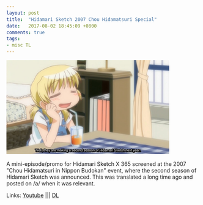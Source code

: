 ```yaml
---
layout: post
title:  "Hidamari Sketch 2007 Chou Hidamatsuri Special"
date:   2017-08-02 18:45:09 +0800
comments: true
tags:
- misc TL
---
```

<img src="/img/chouhidamari.jpg" alt="Chou Hidamatsuri in Nippon Budokan" style="width:426px;height:246px;">

A mini-episode/promo for Hidamari Sketch X 365 screened at the 2007 "Chou Hidamatsuri in Nippon Budokan" event, where the second season of Hidamari Sketch was announced.
This was translated a long time ago and posted on /a/ when it was relevant.

Links: <a href="https://www.youtube.com/embed/tQyAJqzowqA">Youtube</a> ||| <a href="https://mega.nz/#!IZ5GwDCQ!jpkO27wwW8K3l7sFjmk1qogtbT2RuXhpABcqZ1AKreU"> DL</a>
